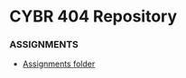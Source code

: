 # CYBR 404 Repository

### ASSIGNMENTS
* [Assignments folder](https://github.com/KadeSchrock/CYBR-404/tree/main/Assignments)

